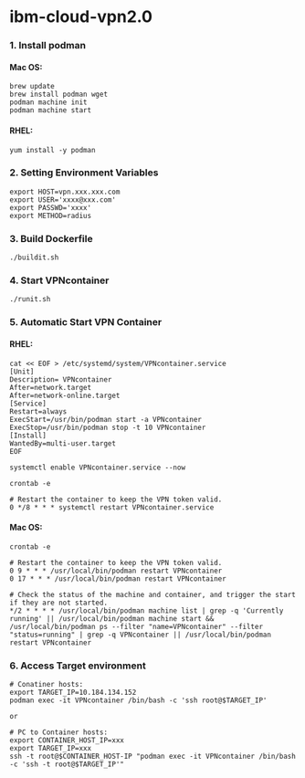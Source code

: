 # ibm-cloud-vpn2.0

### 1. Install podman

#### Mac OS:
~~~
brew update
brew install podman wget
podman machine init
podman machine start
~~~

#### RHEL:
~~~
yum install -y podman
~~~

### 2. Setting Environment Variables

~~~
export HOST=vpn.xxx.xxx.com
export USER='xxxx@xxx.com'
export PASSWD='xxxx'
export METHOD=radius
~~~

### 3. Build Dockerfile

~~~
./buildit.sh
~~~

### 4. Start VPNcontainer

~~~
./runit.sh 
~~~


### 5. Automatic Start VPN Container

#### RHEL:
~~~
cat << EOF > /etc/systemd/system/VPNcontainer.service
[Unit]
Description= VPNcontainer
After=network.target
After=network-online.target
[Service]
Restart=always
ExecStart=/usr/bin/podman start -a VPNcontainer
ExecStop=/usr/bin/podman stop -t 10 VPNcontainer
[Install]
WantedBy=multi-user.target
EOF
~~~
~~~
systemctl enable VPNcontainer.service --now
~~~
~~~
crontab -e
~~~
~~~
# Restart the container to keep the VPN token valid.
0 */8 * * * systemctl restart VPNcontainer.service
~~~

#### Mac OS:
~~~
crontab -e
~~~
~~~
# Restart the container to keep the VPN token valid.
0 9 * * * /usr/local/bin/podman restart VPNcontainer
0 17 * * * /usr/local/bin/podman restart VPNcontainer

# Check the status of the machine and container, and trigger the start if they are not started.
*/2 * * * * /usr/local/bin/podman machine list | grep -q 'Currently running' || /usr/local/bin/podman machine start && /usr/local/bin/podman ps --filter "name=VPNcontainer" --filter "status=running" | grep -q VPNcontainer || /usr/local/bin/podman restart VPNcontainer
~~~


### 6. Access Target environment
~~~
# Conatiner hosts:
export TARGET_IP=10.184.134.152
podman exec -it VPNcontainer /bin/bash -c 'ssh root@$TARGET_IP'

or

# PC to Container hosts:
export CONTAINER_HOST_IP=xxx
export TARGET_IP=xxx
ssh -t root@$CONTAINER_HOST-IP "podman exec -it VPNcontainer /bin/bash -c 'ssh -t root@$TARGET_IP'"
~~~


